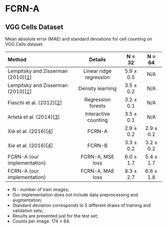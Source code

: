 # FCRN-A

## VGG Cells Dataset

Mean absolute error (MAE) and standard deviations for cell counting on VGG Cells dataset.

| Method                                | Details                 | N = 32    | N = 64    |
| :---                                  | :---:                   | :---:     | :---:     |
| Lempitsky and Zisserman (2010)\[[1]\] | Linear ridge regression | 5.9 ± 0.5 | N/A       |
| Lempitsky and Zisserman (2010)\[[1]\] | Density learning        | 3.5 ± 0.2 | N/A       |
| Fiaschi et al. (2012)\[[2]\]          | Regression forests      | 3.2 ± 0.1 | N/A       |
| Arteta et al. (2014)\[[3]\]           | Interactive counting    | 3.5 ± 0.1 | N/A       |
| Xie et al. (2016)\[[4]\]              | FCRN-A                  | 2.9 ± 0.2 | 2.9 ± 0.2 |
| Xie et al. (2016)\[[4]\]              | FCRN-B                  | 3.3 ± 0.2 | 3.2 ± 0.2 |
| FCRN-A (our implementation)           | FCRN-A, MSE loss        | 6.0 ± 1.7 | 5.4 ± 1.7 |
| FCRN-A (our implementation)           | FCRN-A, MAE loss        | 8.3 ± 2.7 | 6.6 ± 1.8 |

* N - number of train images;
* Our implementation does not include data preprocessing and augmentation;
* Standard deviation corresponds to 5 different draws of training and validation sets;
* Results are presented just for the test set;
* Counts per image: 174 ± 64.

[1]: https://www.robots.ox.ac.uk/~vgg/publications/2010/Lempitsky10b/lempitsky10b.pdf
[2]: https://www.researchgate.net/publication/261130953_Learning_to_count_with_regression_forest_and_structured_labels
[3]: https://www.robots.ox.ac.uk/~vgg/publications/2014/Arteta14/arteta14.pdf
[4]: http://www.robots.ox.ac.uk/~vgg/publications/2016/Xie16/xie16.pdf
